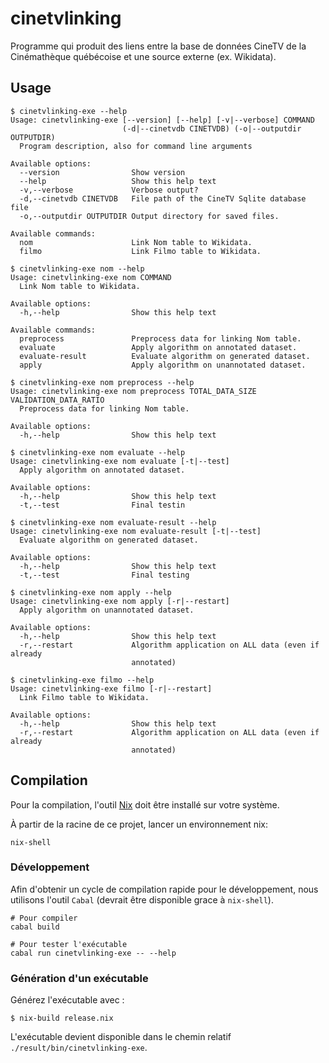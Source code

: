 # cinetvlinking

Programme qui produit des liens entre la base de données CineTV de la Cinémathèque québécoise et une source externe (ex. Wikidata).

## Usage

```
$ cinetvlinking-exe --help
Usage: cinetvlinking-exe [--version] [--help] [-v|--verbose] COMMAND
                         (-d|--cinetvdb CINETVDB) (-o|--outputdir OUTPUTDIR)
  Program description, also for command line arguments

Available options:
  --version                Show version
  --help                   Show this help text
  -v,--verbose             Verbose output?
  -d,--cinetvdb CINETVDB   File path of the CineTV Sqlite database file
  -o,--outputdir OUTPUTDIR Output directory for saved files.

Available commands:
  nom                      Link Nom table to Wikidata.
  filmo                    Link Filmo table to Wikidata.

$ cinetvlinking-exe nom --help
Usage: cinetvlinking-exe nom COMMAND
  Link Nom table to Wikidata.

Available options:
  -h,--help                Show this help text

Available commands:
  preprocess               Preprocess data for linking Nom table.
  evaluate                 Apply algorithm on annotated dataset.
  evaluate-result          Evaluate algorithm on generated dataset.
  apply                    Apply algorithm on unannotated dataset.

$ cinetvlinking-exe nom preprocess --help
Usage: cinetvlinking-exe nom preprocess TOTAL_DATA_SIZE VALIDATION_DATA_RATIO
  Preprocess data for linking Nom table.

Available options:
  -h,--help                Show this help text

$ cinetvlinking-exe nom evaluate --help
Usage: cinetvlinking-exe nom evaluate [-t|--test]
  Apply algorithm on annotated dataset.

Available options:
  -h,--help                Show this help text
  -t,--test                Final testin

$ cinetvlinking-exe nom evaluate-result --help
Usage: cinetvlinking-exe nom evaluate-result [-t|--test]
  Evaluate algorithm on generated dataset.

Available options:
  -h,--help                Show this help text
  -t,--test                Final testing

$ cinetvlinking-exe nom apply --help
Usage: cinetvlinking-exe nom apply [-r|--restart]
  Apply algorithm on unannotated dataset.

Available options:
  -h,--help                Show this help text
  -r,--restart             Algorithm application on ALL data (even if already
                           annotated)

$ cinetvlinking-exe filmo --help
Usage: cinetvlinking-exe filmo [-r|--restart]
  Link Filmo table to Wikidata.

Available options:
  -h,--help                Show this help text
  -r,--restart             Algorithm application on ALL data (even if already
                           annotated)
```

## Compilation

Pour la compilation, l'outil [Nix](https://nixos.org/) doit être installé sur votre système.

À partir de la racine de ce projet, lancer un environnement nix:

```
nix-shell
```

### Développement

Afin d'obtenir un cycle de compilation rapide pour le développement, nous
utilisons l'outil `Cabal` (devrait être disponible grace à `nix-shell`).

```
# Pour compiler
cabal build

# Pour tester l'exécutable
cabal run cinetvlinking-exe -- --help
```

### Génération d'un exécutable

Générez l'exécutable avec :

```
$ nix-build release.nix
```

L'exécutable devient disponible dans le chemin relatif `./result/bin/cinetvlinking-exe`.
